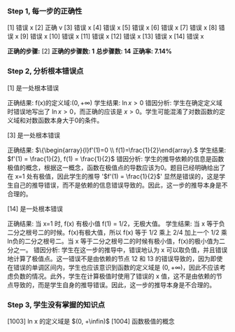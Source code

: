 ### Step 1, 每一步的正确性

[1] 错误 x
[2] 正确 v
[3] 错误 x
[4] 错误 x
[5] 错误 x
[6] 错误 x
[7] 错误 x
[8] 错误 x
[9] 错误 x
[10] 错误 x
[11] 错误 x
[12] 错误 x
[13] 错误 x
[14] 错误 x

**正确的步骤:**  [2]
**正确的步骤数: 1**
**总步骤数: 14**
**正确率: 7.14%**

### Step 2, 分析根本错误点

[1] 是一处根本错误

正确结果: f(x)的定义域:$(0,+\infty)$
学生结果: $\ln x>0$
错因分析: 学生在确定定义域时错误地写出了 $\ln x>0$，而正确的应该是 $x>0$。学生可能混淆了对数函数的定义域和对数函数本身大于0的条件。

[3] 是一处根本错误

正确结果: $\{\begin{array}{l}f'(1)=0 \\ f(1)=\frac{1}{2}\end{array}.$
学生结果: $f'(1) = \frac{1}{2}, f(1) = \frac{1}{2}$
错因分析: 学生的推导依赖的信息是函数极值的概念，根据这一概念，函数在极值点的导数应该为0。题目已经明确给出了在 x=1 处有极值，因此学生的推导 '$f'(1) = \frac{1}{2}$' 显然是错误的，这是学生自己的推导错误，而不是依赖的信息错误导致的。因此，这一步的推导本身是不合理的。

[14] 是一处根本错误

正确结果: 当 x=1 时, f(x) 有极小值 f(1) = 1/2，无极大值。
学生结果: 当 x 等于负二分之根号二的时候。f(x)有极大值，所以 f(x) 等于 1/2 乘上 2/4 加上一个 1/2 乘 ln负的二分之根号二。当 x 等于二分之根号二的时候有极小值，f(x)的极小值为二分之一。
错因分析: 学生在这一步的推导中，错误地认为 x 可以取负值，并且错误地计算了极值点。这一错误不是由依赖的节点 12 和 13 的错误导致的，因为即使在错误的单调区间内，学生也应该意识到函数的定义域是 $(0, +\infty)$，因此不应该考虑负数的情况。此外，学生在计算极值时使用了错误的 x 值，这不是由依赖的节点导致的，而是学生自身的推导错误。因此，这一步的推导本身是不合理的。

### Step 3, 学生没有掌握的知识点
[1003] ln x 的定义域是 $(0, +\infin)$
[1004] 函数极值的概念
